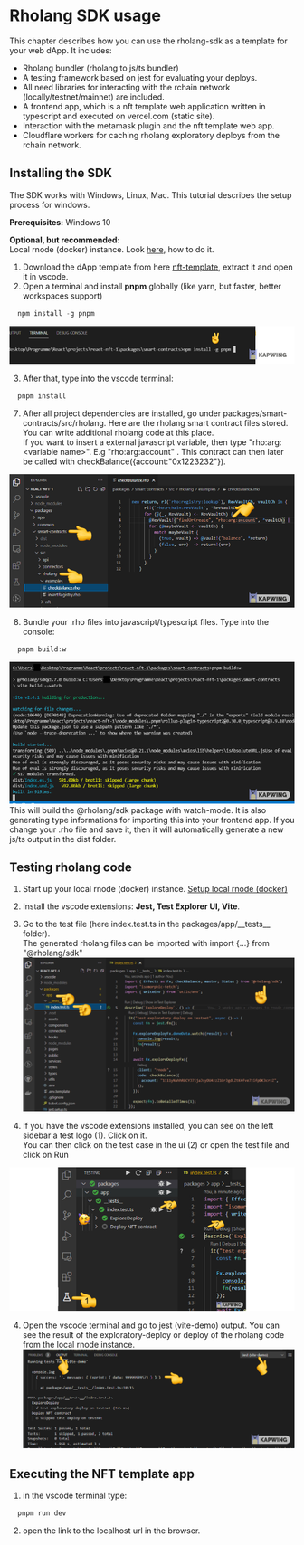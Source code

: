 # Rholang SDK usage

This chapter describes how you can use the rholang-sdk as a template for your web dApp. It includes:

- Rholang bundler (rholang to js/ts bundler)
- A testing framework based on jest for evaluating your deploys.
- All need libraries for interacting with the rchain network (locally/testnet/mainnet) are included.
- A frontend app, which is a nft template web application written in typescript and executed on vercel.com (static site).
- Interaction with the metamask plugin and the nft template web app.
- Cloudflare workers for caching rholang exploratory deploys from the rchain network.

## Installing the SDK

The SDK works with Windows, Linux, Mac. This tutorial describes the setup process for windows.

**Prerequisites:**
Windows 10

**Optional, but recommended:**  
Local rnode (docker) instance. Look [here](/dapps/setup-docker/), how to do it.

1. Download the dApp template from here [nft-template](https://github.com/rholang/nft), extract it and open it in vscode.
2. Open a terminal and install **pnpm** globally (like yarn, but faster, better workspaces support)

```javascript
  npm install -g pnpm
```

![sdk-6](./images/sdk-6.png)

3. After that, type into the vscode terminal:

```javascript
  pnpm install
```

7. After all project dependencies are installed, go under packages/smart-contracts/src/rholang. Here are the rholang smart contract files stored. You can write additional rholang code at this place.  
   If you want to insert a external javascript variable, then type "rho:arg:&lt;variable name&gt;". E.g "rho:arg:account" .
   This contract can then later be called with checkBalance({account:"0x1223232"}).

![sdk-7](./images/sdk-7.png)

8. Bundle your .rho files into javascript/typescript files. Type into the console:

```javascript
  pnpm build:w
```

![sdk-8](./images/sdk-8.png)
This will build the @rholang/sdk package with watch-mode. It is also generating type informations for importing this into your frontend app. If you change your .rho file and save it, then it will automatically generate a new js/ts output in the dist folder.

## Testing rholang code

1. Start up your local rnode (docker) instance. [Setup local rnode (docker)](/dapps/setup-docker/)
2. Install the vscode extensions: **Jest, Test Explorer UI, Vite**.
3. Go to the test file (here index.test.ts in the packages/app/\_\_tests\_\_ folder).  
   The generated rholang files can be imported with import {...} from "@rholang/sdk"
   ![sdk-9](./images/sdk-9.png)

4. If you have the vscode extensions installed, you can see on the left sidebar a test logo (1). Click on it.  
   You can then click on the test case in the ui (2) or open the test file and click on Run

![sdk-10](./images/sdk-10.png)

4. Open the vscode terminal and go to jest (vite-demo) output. You can see the result of the exploratory-deploy or deploy of the rholang code from the local rnode instance.
   ![sdk-11](./images/sdk-11.png)

## Executing the NFT template app

1. in the vscode terminal type:

```javascript
  pnpm run dev
```

2. open the link to the localhost url in the browser.
